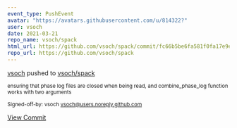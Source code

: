 ```yaml
---
event_type: PushEvent
avatar: "https://avatars.githubusercontent.com/u/814322?"
user: vsoch
date: 2021-03-21
repo_name: vsoch/spack
html_url: https://github.com/vsoch/spack/commit/fc66b5be6fa581f0fa17e9ef4e3aa1e9f2a5da6a
repo_url: https://github.com/vsoch/spack
---
```


<a href='https://github.com/vsoch' target='_blank'>vsoch</a> pushed to <a href='https://github.com/vsoch/spack' target='_blank'>vsoch/spack</a>

<small>ensuring that phase log files are closed when being read, and combine_phase_log function works with two arguments

Signed-off-by: vsoch <vsoch@users.noreply.github.com></small>

<a href='https://github.com/vsoch/spack/commit/fc66b5be6fa581f0fa17e9ef4e3aa1e9f2a5da6a' target='_blank'>View Commit</a>